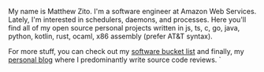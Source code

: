 My name is Matthew Zito. I'm a software engineer at Amazon Web Services. Lately, I'm interested in schedulers, daemons, and processes. Here you'll find all of my open source personal projects written in js, ts, c, go, java, python, kotlin, rust, ocaml, x86 assembly (prefer AT&T syntax).

For more stuff, you can check out my [software bucket list](./docs/mr_bucket.md) and finally, my [personal blog](zito.fyi) where I predominantly write source code reviews.
`
